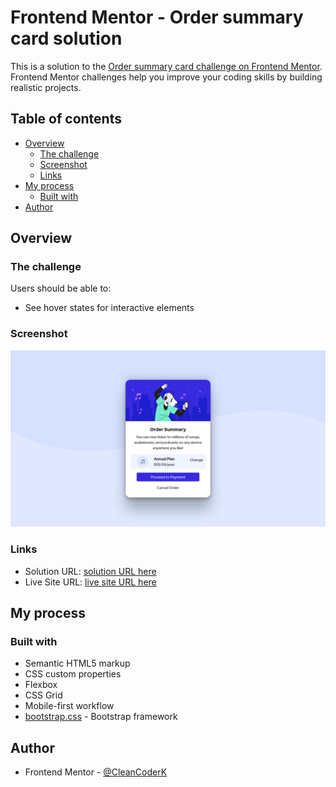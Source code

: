 # Frontend Mentor - Order summary card solution

This is a solution to the [Order summary card challenge on Frontend Mentor](https://www.frontendmentor.io/challenges/order-summary-component-QlPmajDUj). Frontend Mentor challenges help you improve your coding skills by building realistic projects. 

## Table of contents

- [Overview](#overview)
  - [The challenge](#the-challenge)
  - [Screenshot](#screenshot)
  - [Links](#links)
- [My process](#my-process)
  - [Built with](#built-with)
- [Author](#author)

## Overview

### The challenge

Users should be able to:

- See hover states for interactive elements

### Screenshot

![Design](./design/desktop-preview.png)


### Links

- Solution URL: [solution URL here](https://github.com/CleanCoderK/order_summary_with_bootstrap_framework)
- Live Site URL: [live site URL here](https://cleancoderk.github.io/order_summary_with_bootstrap_framework/)

## My process

### Built with

- Semantic HTML5 markup
- CSS custom properties
- Flexbox
- CSS Grid
- Mobile-first workflow
- [bootstrap.css](https://getbootstrap.com/) - Bootstrap framework

## Author

- Frontend Mentor - [@CleanCoderK](https://www.frontendmentor.io/profile/green-cyber)
